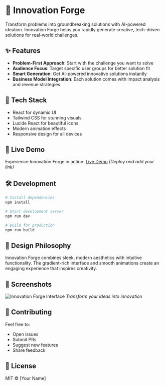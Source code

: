 # 🔮 Innovation Forge

Transform problems into groundbreaking solutions with AI-powered ideation. Innovation Forge helps you rapidly generate creative, tech-driven solutions for real-world challenges.

## ✨ Features

- **Problem-First Approach**: Start with the challenge you want to solve
- **Audience Focus**: Target specific user groups for better solution fit
- **Smart Generation**: Get AI-powered innovative solutions instantly
- **Business Model Integration**: Each solution comes with impact analysis and revenue strategies

## 🚀 Tech Stack

- React for dynamic UI
- Tailwind CSS for stunning visuals
- Lucide React for beautiful icons
- Modern animation effects
- Responsive design for all devices

## 💫 Live Demo

Experience Innovation Forge in action: [Live Demo](#) _(Deploy and add your link)_

## 🛠️ Development

```bash
# Install dependencies
npm install

# Start development server
npm run dev

# Build for production
npm run build
```

## 🎨 Design Philosophy

Innovation Forge combines sleek, modern aesthetics with intuitive functionality. The gradient-rich interface and smooth animations create an engaging experience that inspires creativity.

## 📱 Screenshots

![Innovation Forge Interface](https://images.unsplash.com/photo-1664575602554-2087b04935a5?q=80&w=1470&fit=crop)
_Transform your ideas into innovation_

## 🤝 Contributing

Feel free to:
- Open issues
- Submit PRs
- Suggest new features
- Share feedback

## 📜 License

MIT © [Your Name]
